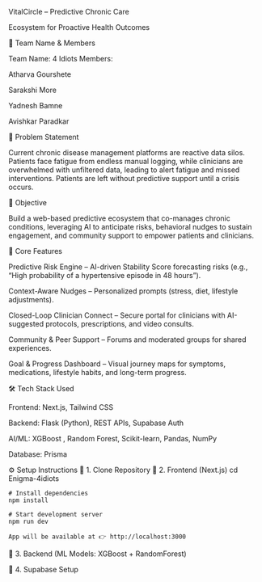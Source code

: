 VitalCircle – Predictive Chronic Care

Ecosystem for Proactive Health Outcomes

👥 Team Name & Members

Team Name: 4 Idiots
Members:

Atharva Gourshete

Sarakshi More

Yadnesh Bamne

Avishkar Paradkar

📝 Problem Statement

Current chronic disease management platforms are reactive data silos. Patients face fatigue from endless manual logging, while clinicians are overwhelmed with unfiltered data, leading to alert fatigue and missed interventions. Patients are left without predictive support until a crisis occurs.

🎯 Objective

Build a web-based predictive ecosystem that co-manages chronic conditions, leveraging AI to anticipate risks, behavioral nudges to sustain engagement, and community support to empower patients and clinicians.

🚀 Core Features

Predictive Risk Engine – AI-driven Stability Score forecasting risks (e.g., “High probability of a hypertensive episode in 48 hours”).

Context-Aware Nudges – Personalized prompts (stress, diet, lifestyle adjustments).

Closed-Loop Clinician Connect – Secure portal for clinicians with AI-suggested protocols, prescriptions, and video consults.

Community & Peer Support – Forums and moderated groups for shared experiences.

Goal & Progress Dashboard – Visual journey maps for symptoms, medications, lifestyle habits, and long-term progress.

🛠️ Tech Stack Used

Frontend: Next.js, Tailwind CSS

Backend: Flask (Python), REST APIs, Supabase Auth

AI/ML: XGBoost , Random Forest, Scikit-learn, Pandas, NumPy

Database: Prisma 

⚙️ Setup Instructions
🔹 1. Clone Repository
🔹 2. Frontend (Next.js)
    cd Enigma-4idiots

    # Install dependencies
    npm install

    # Start development server
    npm run dev

    App will be available at 👉 http://localhost:3000
    
🔹 3. Backend (ML Models: XGBoost + RandomForest)
    
🔹 4. Supabase Setup
